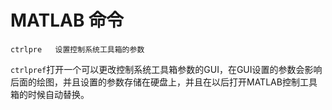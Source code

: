 # MATLAB 命令

```
ctrlpre   设置控制系统工具箱的参数
```

`ctrlpref`打开一个可以更改控制系统工具箱参数的GUI，在GUI设置的参数会影响后面的绘图，并且设置的参数存储在硬盘上，并且在以后打开MATLAB控制工具箱的时候自动替换。

